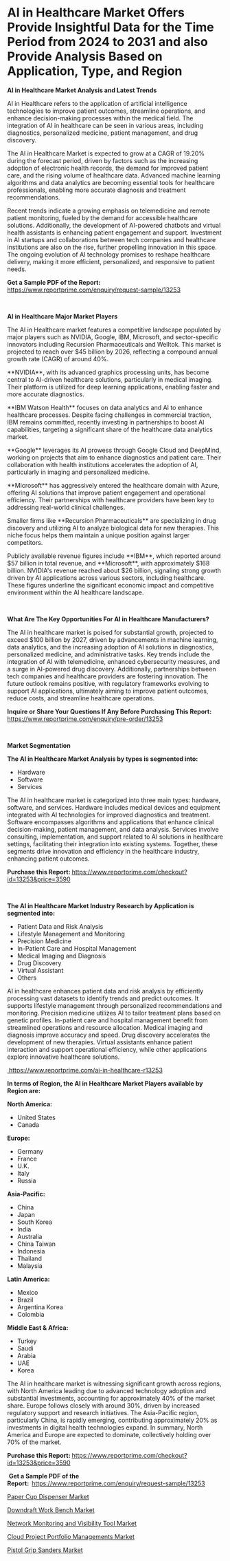 <p><h1>AI in Healthcare Market Offers Provide Insightful Data for the Time Period from 2024 to 2031 and also Provide Analysis Based on Application, Type, and Region</h1></p><p><strong>AI in Healthcare Market Analysis and Latest Trends</strong></p>
<p><p>AI in Healthcare refers to the application of artificial intelligence technologies to improve patient outcomes, streamline operations, and enhance decision-making processes within the medical field. The integration of AI in healthcare can be seen in various areas, including diagnostics, personalized medicine, patient management, and drug discovery.</p><p>The AI in Healthcare Market is expected to grow at a CAGR of 19.20% during the forecast period, driven by factors such as the increasing adoption of electronic health records, the demand for improved patient care, and the rising volume of healthcare data. Advanced machine learning algorithms and data analytics are becoming essential tools for healthcare professionals, enabling more accurate diagnosis and treatment recommendations.</p><p>Recent trends indicate a growing emphasis on telemedicine and remote patient monitoring, fueled by the demand for accessible healthcare solutions. Additionally, the development of AI-powered chatbots and virtual health assistants is enhancing patient engagement and support. Investment in AI startups and collaborations between tech companies and healthcare institutions are also on the rise, further propelling innovation in this space. The ongoing evolution of AI technology promises to reshape healthcare delivery, making it more efficient, personalized, and responsive to patient needs.</p></p>
<p><strong>Get a Sample PDF of the Report:&nbsp;</strong> <a href="https://www.reportprime.com/enquiry/request-sample/13253">https://www.reportprime.com/enquiry/request-sample/13253</a></p>
<p>&nbsp;</p>
<p><strong>AI in Healthcare Major Market Players</strong></p>
<p><p>The AI in Healthcare market features a competitive landscape populated by major players such as NVIDIA, Google, IBM, Microsoft, and sector-specific innovators including Recursion Pharmaceuticals and Welltok. This market is projected to reach over $45 billion by 2026, reflecting a compound annual growth rate (CAGR) of around 40%.</p><p>**NVIDIA**, with its advanced graphics processing units, has become central to AI-driven healthcare solutions, particularly in medical imaging. Their platform is utilized for deep learning applications, enabling faster and more accurate diagnostics.</p><p>**IBM Watson Health** focuses on data analytics and AI to enhance healthcare processes. Despite facing challenges in commercial traction, IBM remains committed, recently investing in partnerships to boost AI capabilities, targeting a significant share of the healthcare data analytics market.</p><p>**Google** leverages its AI prowess through Google Cloud and DeepMind, working on projects that aim to enhance diagnostics and patient care. Their collaboration with health institutions accelerates the adoption of AI, particularly in imaging and personalized medicine.</p><p>**Microsoft** has aggressively entered the healthcare domain with Azure, offering AI solutions that improve patient engagement and operational efficiency. Their partnerships with healthcare providers have been key to addressing real-world clinical challenges.</p><p>Smaller firms like **Recursion Pharmaceuticals** are specializing in drug discovery and utilizing AI to analyze biological data for new therapies. This niche focus helps them maintain a unique position against larger competitors.</p><p>Publicly available revenue figures include **IBM**, which reported around $57 billion in total revenue, and **Microsoft**, with approximately $168 billion. NVIDIA's revenue reached about $26 billion, signaling strong growth driven by AI applications across various sectors, including healthcare. These figures underline the significant economic impact and competitive environment within the AI healthcare landscape.</p></p>
<p>&nbsp;</p>
<p><strong>What Are The Key Opportunities For AI in Healthcare Manufacturers?</strong></p>
<p><p>The AI in healthcare market is poised for substantial growth, projected to exceed $100 billion by 2027, driven by advancements in machine learning, data analytics, and the increasing adoption of AI solutions in diagnostics, personalized medicine, and administrative tasks. Key trends include the integration of AI with telemedicine, enhanced cybersecurity measures, and a surge in AI-powered drug discovery. Additionally, partnerships between tech companies and healthcare providers are fostering innovation. The future outlook remains positive, with regulatory frameworks evolving to support AI applications, ultimately aiming to improve patient outcomes, reduce costs, and streamline healthcare operations.</p></p>
<p><strong>Inquire or Share Your Questions If Any Before Purchasing This Report:</strong> <a href="https://www.reportprime.com/enquiry/pre-order/13253">https://www.reportprime.com/enquiry/pre-order/13253</a></p>
<p>&nbsp;</p>
<p><strong>Market Segmentation</strong></p>
<p><strong>The AI in Healthcare Market Analysis by types is segmented into:</strong></p>
<p><ul><li>Hardware</li><li>Software</li><li>Services</li></ul></p>
<p><p>The AI in healthcare market is categorized into three main types: hardware, software, and services. Hardware includes medical devices and equipment integrated with AI technologies for improved diagnostics and treatment. Software encompasses algorithms and applications that enhance clinical decision-making, patient management, and data analysis. Services involve consulting, implementation, and support related to AI solutions in healthcare settings, facilitating their integration into existing systems. Together, these segments drive innovation and efficiency in the healthcare industry, enhancing patient outcomes.</p></p>
<p><strong>Purchase this Report:&nbsp;</strong><a href="https://www.reportprime.com/checkout?id=13253&price=3590">https://www.reportprime.com/checkout?id=13253&price=3590</a></p>
<p>&nbsp;</p>
<p><strong>The AI in Healthcare Market Industry Research by Application is segmented into:</strong></p>
<p><ul><li>Patient Data and Risk Analysis</li><li>Lifestyle Management and Monitoring</li><li>Precision Medicine</li><li>In-Patient Care and Hospital Management</li><li>Medical Imaging and Diagnosis</li><li>Drug Discovery</li><li>Virtual Assistant</li><li>Others</li></ul></p>
<p><p>AI in healthcare enhances patient data and risk analysis by efficiently processing vast datasets to identify trends and predict outcomes. It supports lifestyle management through personalized recommendations and monitoring. Precision medicine utilizes AI to tailor treatment plans based on genetic profiles. In-patient care and hospital management benefit from streamlined operations and resource allocation. Medical imaging and diagnosis improve accuracy and speed. Drug discovery accelerates the development of new therapies. Virtual assistants enhance patient interaction and support operational efficiency, while other applications explore innovative healthcare solutions.</p></p>
<p><a href="https://www.reportprime.com/ai-in-healthcare-r13253">&nbsp;https://www.reportprime.com/ai-in-healthcare-r13253</a></p>
<p><strong>In terms of Region, the AI in Healthcare Market Players available by Region are:</strong></p>
<p>
    <p> <strong> North America: </strong>
        <ul>
            <li>United States</li>
            <li>Canada</li>
        </ul>
        </p> 
    <p> <strong> Europe: </strong>
        <ul>
            <li>Germany</li>
            <li>France</li>
            <li>U.K.</li>
            <li>Italy</li>
            <li>Russia</li>
        </ul>
        </p> 
    <p> <strong> Asia-Pacific: </strong>
        <ul>
            <li>China</li>
            <li>Japan</li>
            <li>South Korea</li>
            <li>India</li>
            <li>Australia</li>
            <li>China Taiwan</li>
            <li>Indonesia</li>
            <li>Thailand</li>
            <li>Malaysia</li>
        </ul>
        </p> 
    <p> <strong> Latin America: </strong>
        <ul>
            <li>Mexico</li>
            <li>Brazil</li>
            <li>Argentina Korea</li>
            <li>Colombia</li>
        </ul>
        </p> 
    <p> <strong> Middle East & Africa: </strong>
        <ul>
            <li>Turkey</li>
            <li>Saudi</li>
            <li>Arabia</li>
            <li>UAE</li>
            <li>Korea</li>
        </ul>
    </p>
    </p>
<p><p>The AI in healthcare market is witnessing significant growth across regions, with North America leading due to advanced technology adoption and substantial investments, accounting for approximately 40% of the market share. Europe follows closely with around 30%, driven by increased regulatory support and research initiatives. The Asia-Pacific region, particularly China, is rapidly emerging, contributing approximately 20% as investments in digital health technologies expand. In summary, North America and Europe are expected to dominate, collectively holding over 70% of the market.</p></p>
<p><strong>Purchase this Report: </strong><a href="https://www.reportprime.com/checkout?id=13253&price=3590">https://www.reportprime.com/checkout?id=13253&price=3590</a></p>
<p>&nbsp;<strong>Get a Sample PDF of the Report:&nbsp;&nbsp;</strong><a href="https://www.reportprime.com/enquiry/request-sample/13253">https://www.reportprime.com/enquiry/request-sample/13253</a></p>
<p><strong></strong></p>
<p><p><a href="https://www.linkedin.com/pulse/global-market-pulse-trends-growth-analysis-paper-cup-dispenser-ngy2c?trackingId=joGYbz3BTa6d%2FCt0ptenqA%3D%3D">Paper Cup Dispenser Market</a></p><p><a href="https://medium.com/@rebecca.smith5467/in-the-downdraft-work-bench-market-the-main-focus-is-on-keeping-costs-low-and-getting-the-most-3919781d2198">Downdraft Work Bench Market</a></p><p><a href="https://issuu.com/reportprime-2/docs/network-monitoring-and-visibility-t_a5fe9ccb2d3137">Network Monitoring and Visibility Tool Market</a></p><p><a href="https://issuu.com/reportprime-2/docs/cloud-project-portfolio-managements_1481f147ac8cea">Cloud Project Portfolio Managements Market</a></p><p><a href="https://medium.com/@rebecca.smith5467/the-growth-of-the-pistol-grip-sanders-market-has-been-significant-driven-by-various-critical-c9edcb848da3">Pistol Grip Sanders Market</a></p></p>